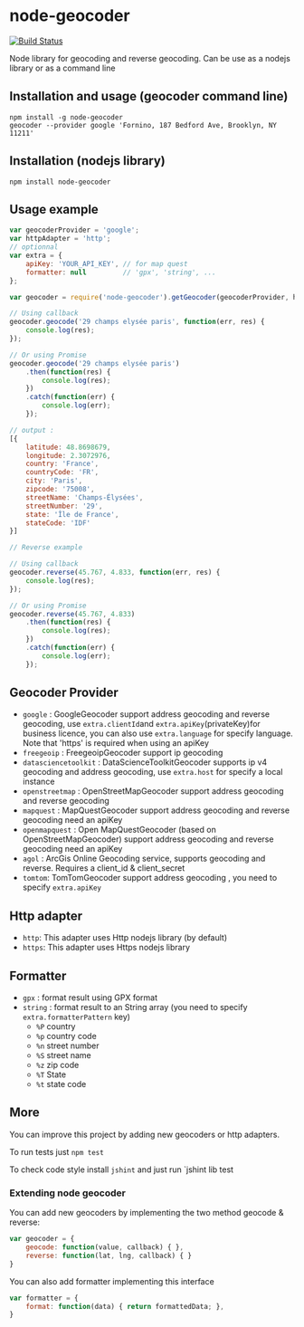 # node-geocoder

[![Build Status](https://travis-ci.org/nchaulet/node-geocoder.png?branch=master)](https://travis-ci.org/nchaulet/node-geocoder)

Node library for geocoding and reverse geocoding. Can be use as a nodejs library or as a command line

## Installation and usage (geocoder command line)

```shell
npm install -g node-geocoder
geocoder --provider google 'Fornino, 187 Bedford Ave, Brooklyn, NY 11211'
```

## Installation (nodejs library)

    npm install node-geocoder

## Usage example

```javascript
var geocoderProvider = 'google';
var httpAdapter = 'http';
// optionnal
var extra = {
    apiKey: 'YOUR_API_KEY', // for map quest
    formatter: null         // 'gpx', 'string', ...
};

var geocoder = require('node-geocoder').getGeocoder(geocoderProvider, httpAdapter, extra);

// Using callback
geocoder.geocode('29 champs elysée paris', function(err, res) {
    console.log(res);
});

// Or using Promise
geocoder.geocode('29 champs elysée paris')
    .then(function(res) {
        console.log(res);
    })
    .catch(function(err) {
        console.log(err);
    });

// output :
[{
    latitude: 48.8698679,
    longitude: 2.3072976,
    country: 'France',
    countryCode: 'FR',
    city: 'Paris',
    zipcode: '75008',
    streetName: 'Champs-Élysées',
    streetNumber: '29',
    state: 'Île de France',
    stateCode: 'IDF'
}]

// Reverse example

// Using callback
geocoder.reverse(45.767, 4.833, function(err, res) {
    console.log(res);
});

// Or using Promise
geocoder.reverse(45.767, 4.833)
    .then(function(res) {
        console.log(res);
    })
    .catch(function(err) {
        console.log(err);
    });

```

## Geocoder Provider

* `google` : GoogleGeocoder support address geocoding and reverse geocoding, use `extra.clientId`and `extra.apiKey`(privateKey)for business licence, you can also use `extra.language` for specify language. Note that 'https' is required when using an apiKey
* `freegeoip` : FreegeoipGeocoder support ip geocoding
* `datasciencetoolkit` : DataScienceToolkitGeocoder supports ip v4 geocoding and address geocoding, use `extra.host` for specify a local instance
* `openstreetmap` : OpenStreetMapGeocoder support address geocoding and reverse geocoding
* `mapquest` : MapQuestGeocoder support address geocoding and reverse geocoding need an apiKey
* `openmapquest` : Open MapQuestGeocoder (based on OpenStreetMapGeocoder) support address geocoding and reverse geocoding need an apiKey
* `agol` : ArcGis Online Geocoding service, supports geocoding and reverse.  Requires a client_id & client_secret
* `tomtom`: TomTomGeocoder support address geocoding , you need to specify `extra.apiKey`

## Http adapter

* `http`: This adapter uses Http nodejs library (by default)
* `https`: This adapter uses Https nodejs library

## Formatter

* `gpx`    : format result using GPX format
* `string` : format result to an String array (you need to specify `extra.formatterPattern` key)
    * `%P` country
    * `%p` country code
    * `%n` street number
    * `%S` street name
    * `%z` zip code
    * `%T` State
    * `%t` state code

## More

You can improve this project by adding new geocoders or http adapters.

To run tests just `npm test`

To check code style install `jshint` and just run `jshint lib test

### Extending node geocoder

You can add new geocoders by implementing the two method geocode & reverse:

```javascript
var geocoder = {
    geocode: function(value, callback) { },
    reverse: function(lat, lng, callback) { }
}
```

You can also add formatter implementing this interface

```javascript
var formatter = {
    format: function(data) { return formattedData; },
}
```
